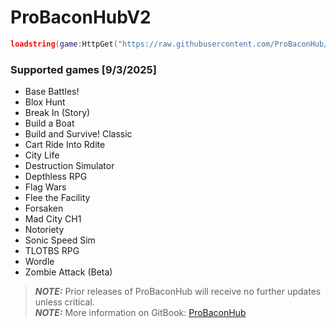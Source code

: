 # ProBaconHubV2
```lua
loadstring(game:HttpGet("https://raw.githubusercontent.com/ProBaconHub/ProBaconHubV2/refs/heads/main/LOADER.lua"))()
```

### Supported games [9/3/2025]
- Base Battles!
- Blox Hunt
- Break In (Story)
- Build a Boat
- Build and Survive! Classic
- Cart Ride Into Rdite
- City Life   
- Destruction Simulator
- Depthless RPG 
- Flag Wars    
- Flee the Facility
- Forsaken
- Mad City CH1
- Notoriety
- Sonic Speed Sim
- TLOTBS RPG
- Wordle
- Zombie Attack (Beta)

> **_NOTE:_**  Prior releases of ProBaconHub will receive no further updates unless critical.  
> **_NOTE:_**  More information on GitBook: [ProBaconHub](https://probacon-hub.gitbook.io/probaconhub)
